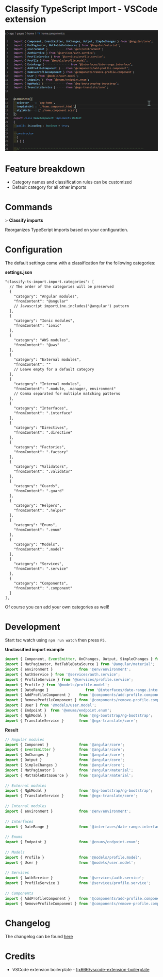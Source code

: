 # Classify TypeScript Import - VSCode extension

![Preview](images/classify-ts-import.gif )

# Feature breakdown

* Category names and classification rules can be customized
* Default category for all other imports

# Commands

\> **Classify imports**

Reorganizes TypeScript imports based on your configuration.

# Configuration

The default settings come with a classification for the following categories:

**settings.json**
```jsonc
"classify-ts-import.import.categories": [
  // The order of the categories will be preserved
  {
    "category": "Angular modules",
    "fromContent": "@angular"
    // Javascript importLine.includes('@angular') pattern
  },
  {
    "category": "Ionic modules",
    "fromContent": "ionic"
  },
  {
    "category": "AWS modules",
    "fromContent": "@aws"
  },
  {
    "category": "External modules",
    "fromContent": ""
    // Leave empty for a default category
  },
  {
    "category": "Internal modules",
    "fromContent": ".module, .manager, environment"
    // Comma separated for multiple matching patterns
  },
  {
    "category": "Interfaces",
    "fromContent": ".interface"
  },
  {
    "category": "Directives",
    "fromContent": ".directive"
  },
  {
    "category": "Factories",
    "fromContent": ".factory"
  },
  {
    "category": "Validators",
    "fromContent": ".validator"
  },
  {
    "category": "Guards",
    "fromContent": ".guard"
  },
  {
    "category": "Helpers",
    "fromContent": ".helper"
  },
  {
    "category": "Enums",
    "fromContent": ".enum"
  },
  {
    "category": "Models",
    "fromContent": ".model"
  },
  {
    "category": "Services",
    "fromContent": ".service"
  },
  {
    "category": "Components",
    "fromContent": ".component"
  }
],
```

Of course you can add your own categories as well!

# Development

Start tsc watch using `npm run watch` then press `F5`.

**Unclassified import example**

```ts
import { Component, EventEmitter, OnChanges, Output, SimpleChanges } from '@angular/core';
import { MatPaginator, MatTableDataSource } from '@angular/material';
import { environment }            from '@env/environment';
import { AuthService } from '@services/auth.service';
import { ProfileService } from '@services/profile.service';
import { Profile } from '@models/profile.model';
import { DateRange }                 from '@interfaces/date-range.interface';
import { AddProfileComponent }    from '@components/add-profile.component';
import { RemoveProfileComponent } from '@components/remove-profile.component';
import { User } from '@models/user.model';
import { Endpoint }  from '@enums/endpoint.enum';
import { NgbModal }               from '@ng-bootstrap/ng-bootstrap';
import { TranslateService }       from '@ngx-translate/core';
```

**Result**
```ts
// Angular modules
import { Component }              from '@angular/core';
import { EventEmitter }           from '@angular/core';
import { OnChanges }              from '@angular/core';
import { Output }                 from '@angular/core';
import { SimpleChanges }          from '@angular/core';
import { MatPaginator }           from '@angular/material';
import { MatTableDataSource }     from '@angular/material';

// External modules
import { NgbModal }               from '@ng-bootstrap/ng-bootstrap';
import { TranslateService }       from '@ngx-translate/core';

// Internal modules
import { environment }            from '@env/environment';

// Interfaces
import { DateRange }              from '@interfaces/date-range.interface';

// Enums
import { Endpoint }               from '@enums/endpoint.enum';

// Models
import { Profile }                from '@models/profile.model';
import { User }                   from '@models/user.model';

// Services
import { AuthService }            from '@services/auth.service';
import { ProfileService }         from '@services/profile.service';

// Components
import { AddProfileComponent }    from '@components/add-profile.component';
import { RemoveProfileComponent } from '@components/remove-profile.component';
```


# Changelog
The changelog can be found [here](CHANGELOG.md)

# Credits

* VSCode extension boilerplate - [tjx666/vscode-extension-boilerplate](https://github.com/tjx666/vscode-extension-boilerplate)
